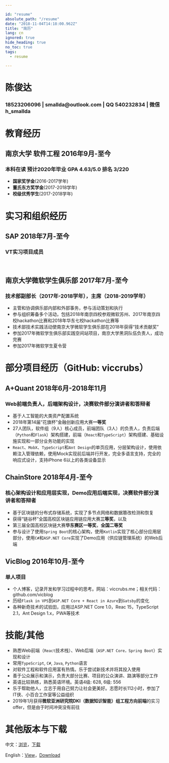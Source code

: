 ```yaml
---

id: "resume"
absolute_path: "/resume"
date: "2018-11-04T14:18:00.962Z"
title: "简历"
lang: cn
ignored: true
hide_heading: true
no_toc: true
tags:
  - resume

---
```


<resume-layout>

<h1 class="name">
陈俊达
</h1>

<h3 class="contact">18523206096 | smallda@outlook.com | QQ 540232834 | 微信 h_smallda

</h3>

# 教育经历

## 南京大学 软件工程 <span class="right">2016年9月-至今</span>

### 本科在读 预计2020年毕业 GPA 4.63/5.0 排名 3/220
- **国家奖学金**(2016-2017学年)
- **董氏东方奖学金**(2017-2018学年)
- **校级优秀学生**(2017-2018学年)

# 实习和组织经历

## SAP <span class="right">2018年7月-至今</span>
### VT实习项目成员

<br/>

## 南京大学微软学生俱乐部 <span class="right">2017年7月-至今</span>
### 技术部副部长（2017年-2018学年），主席（2018-2019学年）
- 主管和协调俱乐部内部和外部事务，参与活动策划和执行
- 参与组织筹备多个活动，包括2018年南京四校参观微软苏州、2017年南京四校hackathon比赛和2018年华东七校hackathon比赛等
- 技术部技术实践活动使南京大学微软学生俱乐部在2018年获得“技术贡献奖”
- 参加2017年微软学生俱乐部实践空间站项目，南京大学黑洞队伍负责人，成功完赛
- 参加2017年微软学生夏令营

# 部分项目经历（GitHub: viccrubs）

## A+Quant <span class="right">2018年6月-2018年11月</span>
### Web前端负责人，后端架构设计，决赛软件部分演讲者和答辩者
- 基于人工智能的大类资产配置系统
- 2018年第14届“花旗杯”金融创新应用大赛**一等奖**
- 27人团队，软件组（9人）核心成员，前端团队（3人）的负责人，负责后端（`Python`和`Flask`）架构搭建，前端（`React`和`TypeScript`）架构搭建、基础设施实现和一部分业务功能的实现
- `React`、`MobX`、`TypeScript`和`Ant Design`的单页应用，分层架构设计，使用依赖注入管理依赖，使用Mock实现前后端并行开发，完全多语言支持，完全的响应式设计，支持iPhone 6以上的各类设备显示

## ChainStore <span class="right">2018年4月-至今</span>
### 核心架构设计和应用层实现，Demo应用后端实现，决赛软件部分演讲者和答辩者
- 基于区块链的分布式存储系统，实现了多节点网络和数据篡改检测和恢复
- 获得“链谷杯”全国高校区块链应用链应用大赛**三等奖**，以及
- 第三届全国高校区块链大赛**华东赛区一等奖**，**全国二等奖**
- 参与设计了使用`Spring Boot`的核心架构，使用`Kotlin`实现了核心部分应用层部分，使用`C#`和`ASP.NET Core`实现了Demo应用（供应链管理系统）的Web后端

## VicBlog <span class="right">2016年10月-至今</span>
### 单人项目
- 个人博客，记录开发和学习过程中的思考。网站：viccrubs.me；相关代码：github.com/vicblog
- 历经`Flask in VPS`到`ASP.NET Core + React in Azure`到`Gatsby`的变化
- 各种新奇技术的试验田，应用过ASP.NET Core 1.0，Reac 15，TypeScript 2.1，Ant Design 1.x，PWA等技术

# 技能/其他

- 熟悉Web前端（`React`技术栈）、Web后端（`ASP.NET Core，Spring Boot`）实现和设计
- 常用`TypeScript`, `C#`, `Java`, `Python`语言
- 对软件工程和软件应用富有热情。乐于尝试新技术并将其投入使用
- 善于公众展示和演示，负责大部分比赛、项目的公众演讲、路演等部分工作
- 英语比较熟练，熟悉英语环境。英语4级: 628, 6级: 556
- 乐于帮助他人，立志于用自己努力让社会更美好。志愿时长112小时，参加了IT侠、小百合工作室等公益组织
- 2019年1月获得**微软亚洲研究院DKI（数据知识智能）组工程方向前端**的实习offer，但是由于时间冲突没有前往

# 其他版本与下载

中文：[浏览](/resume/cn)，[下载](./chinese.pdf)

English：[View](/resume/en)，[Download](./english.pdf)

</resume-layout>
